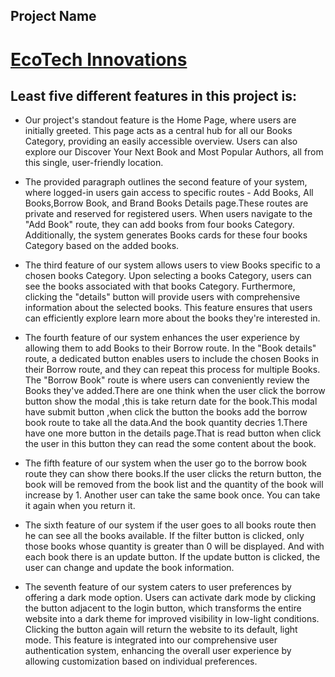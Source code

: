 ## Project Name
# [EcoTech Innovations](https://scintillating-medovik-6d834b.netlify.app/)

## Least five  different features in this project is:
 
- Our project's standout feature is the Home Page, where users are initially greeted. This page acts as a central hub for all our Books Category, providing an easily accessible overview. Users can also explore our Discover Your Next Book and Most Popular Authors, all from this single, user-friendly location.

- The provided paragraph outlines the second feature of your system, where logged-in users gain access to specific routes - Add Books, All Books,Borrow Book, and Brand Books Details page.These routes are private and reserved for registered users. When users navigate to the "Add Book" route, they can add books from four books Category. Additionally, the system generates Books cards for these four books Category based on the added books. 

- The third feature of our system allows users to view Books specific to a chosen books Category. Upon selecting a books Category, users can see the books associated with that books Category. Furthermore, clicking the "details" button will provide users with comprehensive information about the selected books. This feature ensures that users can efficiently explore learn more about the books they're interested in.

- The fourth feature of our system enhances the user experience by allowing them to add Books to their Borrow route. In the "Book details" route, a dedicated button enables users to include the chosen Books in their Borrow route, and they can repeat this process for multiple Books. The "Borrow Book" route is where users can conveniently review the Books they've added.There are one think when the user click the borrow button show the modal ,this is take return date for the book.This modal have submit button ,when click the button the books add the borrow book route to take all the data.And the book quantity decries 1.There have one more button in the details page.That is read button when click the user in this button they can read the some content about the book.

- The fifth feature of our system when the user go to the borrow book route they can show there books.If the user clicks the return button, the book will be removed from the book list and the quantity of the book will increase by 1. Another user can take the same book once. You can take it again when you return it.

- The sixth feature of our system if the user goes to all books route then he can see all the books available. If the filter button is clicked, only those books whose quantity is greater than 0 will be displayed. And with each book there is an update button. If the update button is clicked, the user can change and update the book information.

- The seventh feature of our system caters to user preferences by offering a dark mode option. Users can activate dark mode by clicking the button adjacent to the login button, which transforms the entire website into a dark theme for improved visibility in low-light conditions. Clicking the button again will return the website to its default, light mode. This feature is integrated into our comprehensive user authentication system, enhancing the overall user experience by allowing customization based on individual preferences.
